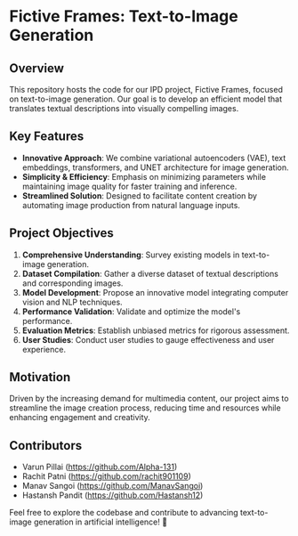 # Fictive Frames: Text-to-Image Generation

## Overview
This repository hosts the code for our IPD project, Fictive Frames, focused on text-to-image generation. Our goal is to develop an efficient model that translates textual descriptions into visually compelling images.

## Key Features
- **Innovative Approach**: We combine variational autoencoders (VAE), text embeddings, transformers, and UNET architecture for image generation.
- **Simplicity & Efficiency**: Emphasis on minimizing parameters while maintaining image quality for faster training and inference.
- **Streamlined Solution**: Designed to facilitate content creation by automating image production from natural language inputs.

## Project Objectives
1. **Comprehensive Understanding**: Survey existing models in text-to-image generation.
2. **Dataset Compilation**: Gather a diverse dataset of textual descriptions and corresponding images.
3. **Model Development**: Propose an innovative model integrating computer vision and NLP techniques.
4. **Performance Validation**: Validate and optimize the model's performance.
5. **Evaluation Metrics**: Establish unbiased metrics for rigorous assessment.
6. **User Studies**: Conduct user studies to gauge effectiveness and user experience.

## Motivation
Driven by the increasing demand for multimedia content, our project aims to streamline the image creation process, reducing time and resources while enhancing engagement and creativity.

## Contributors
- Varun Pillai (https://github.com/Alpha-131)
- Rachit Patni (https://github.com/rachit901109)
- Manav Sangoi (https://github.com/ManavSangoi)
- Hastansh Pandit (https://github.com/Hastansh12)

Feel free to explore the codebase and contribute to advancing text-to-image generation in artificial intelligence! 🚀
